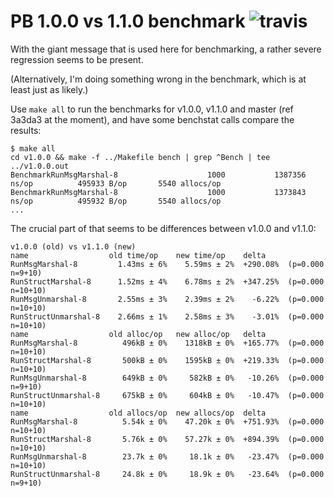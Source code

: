 # PB 1.0.0 vs 1.1.0 benchmark ![travis](https://api.travis-ci.org/srenatus/pb-bench.svg?branch=master)

With the giant message that is used here for benchmarking, a rather severe regression seems to be present.

(Alternatively, I'm doing something wrong in the benchmark, which is at least just as likely.)

Use `make all` to run the benchmarks for v1.0.0, v1.1.0 and master (ref 3a3da3 at the moment), and have some benchstat calls compare the results:

```console
$ make all
cd v1.0.0 && make -f ../Makefile bench | grep ^Bench | tee ../v1.0.0.out
BenchmarkRunMsgMarshal-8                    1000           1387356 ns/op          495933 B/op       5540 allocs/op
BenchmarkRunMsgMarshal-8                    1000           1373843 ns/op          495932 B/op       5540 allocs/op
...
```

The crucial part of that seems to be differences between v1.0.0 and v1.1.0:

```
v1.0.0 (old) vs v1.1.0 (new)
name                  old time/op    new time/op    delta
RunMsgMarshal-8         1.43ms ± 6%    5.59ms ± 2%  +290.08%  (p=0.000 n=9+10)
RunStructMarshal-8      1.52ms ± 4%    6.78ms ± 2%  +347.25%  (p=0.000 n=10+10)
RunMsgUnmarshal-8       2.55ms ± 3%    2.39ms ± 2%    -6.22%  (p=0.000 n=10+10)
RunStructUnmarshal-8    2.66ms ± 1%    2.58ms ± 3%    -3.01%  (p=0.000 n=10+10)
name                  old alloc/op   new alloc/op   delta
RunMsgMarshal-8          496kB ± 0%    1318kB ± 0%  +165.77%  (p=0.000 n=10+10)
RunStructMarshal-8       500kB ± 0%    1595kB ± 0%  +219.33%  (p=0.000 n=10+10)
RunMsgUnmarshal-8        649kB ± 0%     582kB ± 0%   -10.26%  (p=0.000 n=9+10)
RunStructUnmarshal-8     675kB ± 0%     604kB ± 0%   -10.47%  (p=0.000 n=10+10)
name                  old allocs/op  new allocs/op  delta
RunMsgMarshal-8          5.54k ± 0%    47.20k ± 0%  +751.93%  (p=0.000 n=10+10)
RunStructMarshal-8       5.76k ± 0%    57.27k ± 0%  +894.39%  (p=0.000 n=10+10)
RunMsgUnmarshal-8        23.7k ± 0%     18.1k ± 0%   -23.47%  (p=0.000 n=10+10)
RunStructUnmarshal-8     24.8k ± 0%     18.9k ± 0%   -23.64%  (p=0.000 n=9+10)
```

